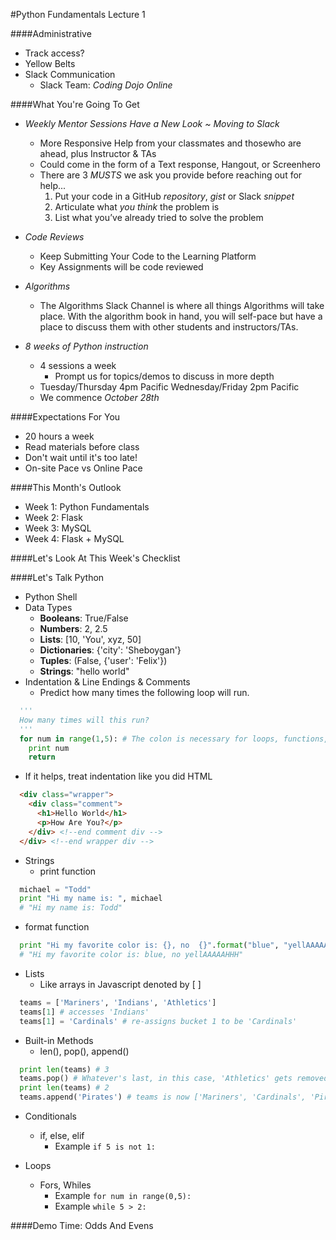 #Python Fundamentals Lecture 1

####Administrative
- Track access?
- Yellow Belts
- Slack Communication
  - Slack Team: *Coding Dojo Online*

####What You're Going To Get
- *Weekly Mentor Sessions Have a New Look ~ Moving to Slack*
  - More Responsive Help from your classmates and thosewho are ahead, plus Instructor & TAs
  - Could come in the form of a Text response, Hangout, or Screenhero
  - There are 3 *MUSTS* we ask you provide before reaching out for help...
    1. Put your code in a GitHub *repository*, *gist* or Slack *snippet*
    2. Articulate what *you think* the problem is
    3. List what you’ve already tried to solve the problem

- *Code Reviews*
  - Keep Submitting Your Code to the Learning Platform
  - Key Assignments will be code reviewed
- *Algorithms*
  - The Algorithms Slack Channel is where all things Algorithms will take place.  With the algorithm book in hand, you will self-pace but have a place to discuss them with other students and instructors/TAs.
- *8 weeks of Python instruction*
  - 4 sessions a week
    - Prompt us for topics/demos to discuss in more depth
  - Tuesday/Thursday 4pm Pacific Wednesday/Friday 2pm Pacific
  - We commence *October 28th*

####Expectations For You
- 20 hours a week
- Read materials before class
- Don't wait until it's too late!
- On-site Pace vs Online Pace

####This Month's Outlook
- Week 1: Python Fundamentals
- Week 2: Flask
- Week 3: MySQL
- Week 4: Flask + MySQL

####Let's Look At This Week's Checklist

####Let's Talk Python
- Python Shell
- Data Types
  - <b>Booleans</b>:  True/False
  - <b>Numbers</b>: 2, 2.5
  - <b>Lists</b>: [10, 'You', xyz, 50]
  - <b>Dictionaries</b>:  {'city': 'Sheboygan'}
  - <b>Tuples</b>:  (False, {'user': 'Felix'})
  - <b>Strings</b>: "hello world"
- Indentation & Line Endings & Comments
  - Predict how many times the following loop will run.
```python
  '''
  How many times will this run?
  '''
  for num in range(1,5): # The colon is necessary for loops, functions, conditionals
    print num
    return
```
  - If it helps, treat indentation like you did HTML
```html
  <div class="wrapper">
    <div class="comment">
      <h1>Hello World</h1>
      <p>How Are You?</p>
    </div> <!--end comment div -->
  </div> <!--end wrapper div -->
```
- Strings
  - print function
```python
  michael = "Todd"
  print "Hi my name is: ", michael
  # "Hi my name is: Todd"
```
  - format function
```python
  print "Hi my favorite color is: {}, no  {}".format("blue", "yellAAAAAHHH")
  # "Hi my favorite color is: blue, no yellAAAAAHHH"
```
- Lists
  - Like arrays in Javascript denoted by [ ]
```python
  teams = ['Mariners', 'Indians', 'Athletics']
  teams[1] # accesses 'Indians'
  teams[1] = 'Cardinals' # re-assigns bucket 1 to be 'Cardinals'
```
  - Built-in Methods
    - len(), pop(), append()
```python
  print len(teams) # 3
  teams.pop() # Whatever's last, in this case, 'Athletics' gets removed!
  print len(teams) # 2
  teams.append('Pirates') # teams is now ['Mariners', 'Cardinals', 'Pirates']
```
- Conditionals
  - if, else, elif
    - Example ```if 5 is not 1:```

- Loops
  - Fors, Whiles
    - Example ```for num in range(0,5):```
    - Example ```while 5 > 2:```

####Demo Time: Odds And Evens

